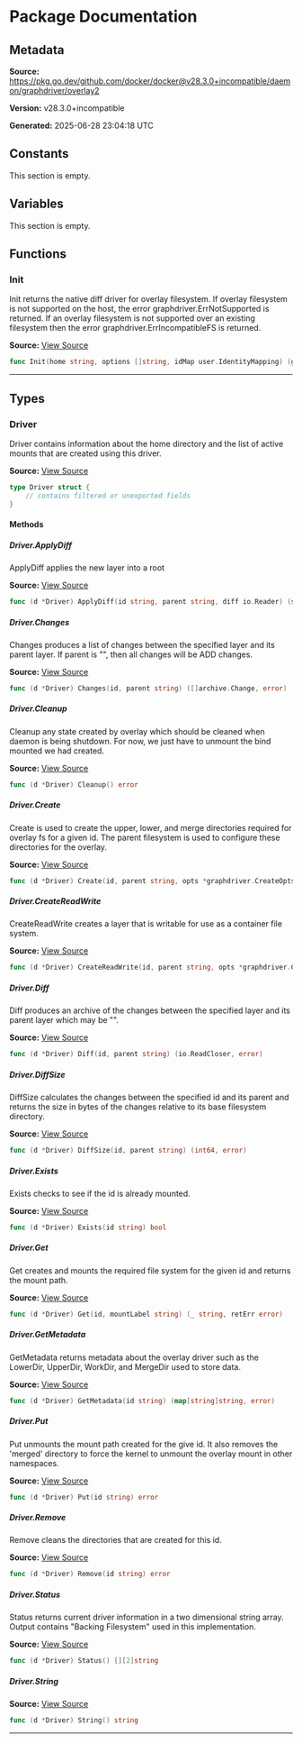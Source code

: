 # Package Documentation

## Metadata

**Source:** https://pkg.go.dev/github.com/docker/docker@v28.3.0+incompatible/daemon/graphdriver/overlay2

**Version:** v28.3.0+incompatible

**Generated:** 2025-06-28 23:04:18 UTC

## Constants

This section is empty.

## Variables

This section is empty.

## Functions

### Init

Init returns the native diff driver for overlay filesystem.
If overlay filesystem is not supported on the host, the error
graphdriver.ErrNotSupported is returned.
If an overlay filesystem is not supported over an existing filesystem then
the error graphdriver.ErrIncompatibleFS is returned.

**Source:** [View Source](https://github.com/docker/docker/blob/v28.3.0/daemon/graphdriver/overlay2/overlay.go#L126)  

```go
func Init(home string, options []string, idMap user.IdentityMapping) (graphdriver.Driver, error)
```

---

## Types

### Driver

Driver contains information about the home directory and the list of active
mounts that are created using this driver.

**Source:** [View Source](https://github.com/docker/docker/blob/v28.3.0/daemon/graphdriver/overlay2/overlay.go#L93)  

```go
type Driver struct {
	// contains filtered or unexported fields
}
```

#### Methods

##### Driver.ApplyDiff

ApplyDiff applies the new layer into a root

**Source:** [View Source](https://github.com/docker/docker/blob/v28.3.0/daemon/graphdriver/overlay2/overlay.go#L677)  

```go
func (d *Driver) ApplyDiff(id string, parent string, diff io.Reader) (size int64, _ error)
```

##### Driver.Changes

Changes produces a list of changes between the specified layer and its
parent layer. If parent is "", then all changes will be ADD changes.

**Source:** [View Source](https://github.com/docker/docker/blob/v28.3.0/daemon/graphdriver/overlay2/overlay.go#L732)  

```go
func (d *Driver) Changes(id, parent string) ([]archive.Change, error)
```

##### Driver.Cleanup

Cleanup any state created by overlay which should be cleaned when daemon
is being shutdown. For now, we just have to unmount the bind mounted
we had created.

**Source:** [View Source](https://github.com/docker/docker/blob/v28.3.0/daemon/graphdriver/overlay2/overlay.go#L307)  

```go
func (d *Driver) Cleanup() error
```

##### Driver.Create

Create is used to create the upper, lower, and merge directories required for overlay fs for a given id.
The parent filesystem is used to configure these directories for the overlay.

**Source:** [View Source](https://github.com/docker/docker/blob/v28.3.0/daemon/graphdriver/overlay2/overlay.go#L336)  

```go
func (d *Driver) Create(id, parent string, opts *graphdriver.CreateOpts) (retErr error)
```

##### Driver.CreateReadWrite

CreateReadWrite creates a layer that is writable for use as a container
file system.

**Source:** [View Source](https://github.com/docker/docker/blob/v28.3.0/daemon/graphdriver/overlay2/overlay.go#L313)  

```go
func (d *Driver) CreateReadWrite(id, parent string, opts *graphdriver.CreateOpts) error
```

##### Driver.Diff

Diff produces an archive of the changes between the specified
layer and its parent layer which may be "".

**Source:** [View Source](https://github.com/docker/docker/blob/v28.3.0/daemon/graphdriver/overlay2/overlay.go#L715)  

```go
func (d *Driver) Diff(id, parent string) (io.ReadCloser, error)
```

##### Driver.DiffSize

DiffSize calculates the changes between the specified id
and its parent and returns the size in bytes of the changes
relative to its base filesystem directory.

**Source:** [View Source](https://github.com/docker/docker/blob/v28.3.0/daemon/graphdriver/overlay2/overlay.go#L706)  

```go
func (d *Driver) DiffSize(id, parent string) (int64, error)
```

##### Driver.Exists

Exists checks to see if the id is already mounted.

**Source:** [View Source](https://github.com/docker/docker/blob/v28.3.0/daemon/graphdriver/overlay2/overlay.go#L649)  

```go
func (d *Driver) Exists(id string) bool
```

##### Driver.Get

Get creates and mounts the required file system for the given id and returns the mount path.

**Source:** [View Source](https://github.com/docker/docker/blob/v28.3.0/daemon/graphdriver/overlay2/overlay.go#L509)  

```go
func (d *Driver) Get(id, mountLabel string) (_ string, retErr error)
```

##### Driver.GetMetadata

GetMetadata returns metadata about the overlay driver such as the LowerDir,
UpperDir, WorkDir, and MergeDir used to store data.

**Source:** [View Source](https://github.com/docker/docker/blob/v28.3.0/daemon/graphdriver/overlay2/overlay.go#L281)  

```go
func (d *Driver) GetMetadata(id string) (map[string]string, error)
```

##### Driver.Put

Put unmounts the mount path created for the give id.
It also removes the 'merged' directory to force the kernel to unmount the
overlay mount in other namespaces.

**Source:** [View Source](https://github.com/docker/docker/blob/v28.3.0/daemon/graphdriver/overlay2/overlay.go#L615)  

```go
func (d *Driver) Put(id string) error
```

##### Driver.Remove

Remove cleans the directories that are created for this id.

**Source:** [View Source](https://github.com/docker/docker/blob/v28.3.0/daemon/graphdriver/overlay2/overlay.go#L486)  

```go
func (d *Driver) Remove(id string) error
```

##### Driver.Status

Status returns current driver information in a two dimensional string array.
Output contains "Backing Filesystem" used in this implementation.

**Source:** [View Source](https://github.com/docker/docker/blob/v28.3.0/daemon/graphdriver/overlay2/overlay.go#L269)  

```go
func (d *Driver) Status() [][2]string
```

##### Driver.String

**Source:** [View Source](https://github.com/docker/docker/blob/v28.3.0/daemon/graphdriver/overlay2/overlay.go#L263)  

```go
func (d *Driver) String() string
```

---

